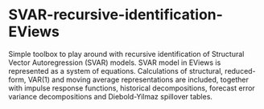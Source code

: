 # SVAR-recursive-identification-EViews
Simple toolbox to play around with recursive identification of Structural Vector Autoregression (SVAR) models. SVAR model in EViews is represented as a system of equations. Calculations of structural, reduced-form, VAR(1) and moving average representations are included, together with impulse response functions, historical decompositions, forecast error variance decompositions and Diebold-Yilmaz spillover tables.
